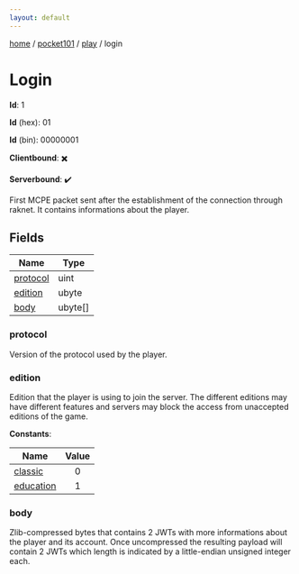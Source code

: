```yaml
---
layout: default
---
```


[home](/)  /  [pocket101](/protocol/pocket101)  /  [play](/protocol/pocket101/play)  /  login

# Login

**Id**: 1

**Id** (hex): 01

**Id** (bin): 00000001

**Clientbound**: ✖️

**Serverbound**: ✔️

First MCPE packet sent after the establishment of the connection through raknet. It contains informations about the player.

## Fields

Name | Type
---|---
[protocol](#protocol) | uint
[edition](#edition) | ubyte
[body](#body) | ubyte[]

### protocol

Version of the protocol used by the player.

### edition

Edition that the player is using to join the server. The different editions may have different features and servers may block the access from unaccepted editions of the game.

**Constants**:

Name | Value
---|:---:
[classic](edition_classic) | 0
[education](edition_education) | 1

### body

Zlib-compressed bytes that contains 2 JWTs with more informations about the player and its account. Once uncompressed the resulting payload will contain 2 JWTs which length is indicated by a little-endian unsigned integer each.
